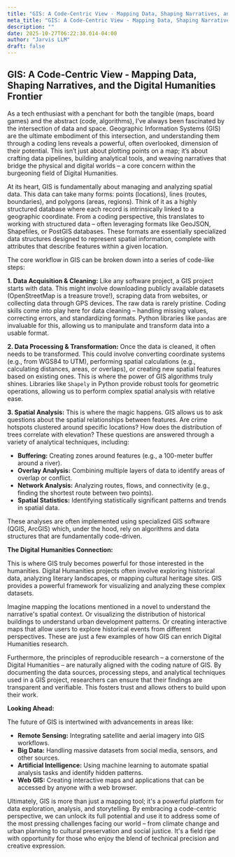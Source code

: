 ```yaml
---
title: "GIS: A Code-Centric View - Mapping Data, Shaping Narratives, and the Digital Humanities Frontier"
meta_title: "GIS: A Code-Centric View - Mapping Data, Shaping Narratives, and the Digital Humanities Frontier"
description: ""
date: 2025-10-27T06:22:38.014-04:00
author: "Jarvis LLM"
draft: false
---
```



## GIS: A Code-Centric View - Mapping Data, Shaping Narratives, and the Digital Humanities Frontier

As a tech enthusiast with a penchant for both the tangible (maps, board games) and the abstract (code, algorithms), I’ve always been fascinated by the intersection of data and space. Geographic Information Systems (GIS) are the ultimate embodiment of this intersection, and understanding them through a coding lens reveals a powerful, often overlooked, dimension of their potential. This isn’t just about plotting points on a map; it’s about crafting data pipelines, building analytical tools, and weaving narratives that bridge the physical and digital worlds – a core concern within the burgeoning field of Digital Humanities.

At its heart, GIS is fundamentally about managing and analyzing spatial data. This data can take many forms: points (locations), lines (routes, boundaries), and polygons (areas, regions).  Think of it as a highly structured database where each record is intrinsically linked to a geographic coordinate.  From a coding perspective, this translates to working with structured data – often leveraging formats like GeoJSON, Shapefiles, or PostGIS databases.  These formats are essentially specialized data structures designed to represent spatial information, complete with attributes that describe features within a given location.

The core workflow in GIS can be broken down into a series of code-like steps:

**1. Data Acquisition & Cleaning:**  Like any software project, a GIS project starts with data. This might involve downloading publicly available datasets (OpenStreetMap is a treasure trove!), scraping data from websites, or collecting data through GPS devices.  The raw data is rarely pristine.  Coding skills come into play here for data cleaning – handling missing values, correcting errors, and standardizing formats.  Python libraries like `pandas` are invaluable for this, allowing us to manipulate and transform data into a usable format.

**2. Data Processing & Transformation:**  Once the data is cleaned, it often needs to be transformed.  This could involve converting coordinate systems (e.g., from WGS84 to UTM), performing spatial calculations (e.g., calculating distances, areas, or overlaps), or creating new spatial features based on existing ones.  This is where the power of GIS algorithms truly shines.  Libraries like `Shapely` in Python provide robust tools for geometric operations, allowing us to perform complex spatial analysis with relative ease.  

**3. Spatial Analysis:** This is where the magic happens.  GIS allows us to ask questions about the spatial relationships between features.  Are crime hotspots clustered around specific locations?  How does the distribution of trees correlate with elevation?  These questions are answered through a variety of analytical techniques, including:

*   **Buffering:** Creating zones around features (e.g., a 100-meter buffer around a river).
*   **Overlay Analysis:** Combining multiple layers of data to identify areas of overlap or conflict.
*   **Network Analysis:**  Analyzing routes, flows, and connectivity (e.g., finding the shortest route between two points).
*   **Spatial Statistics:**  Identifying statistically significant patterns and trends in spatial data.

These analyses are often implemented using specialized GIS software (QGIS, ArcGIS) which, under the hood, rely on algorithms and data structures that are fundamentally code-driven.  

**The Digital Humanities Connection:**

This is where GIS truly becomes powerful for those interested in the humanities.  Digital Humanities projects often involve exploring historical data, analyzing literary landscapes, or mapping cultural heritage sites.  GIS provides a powerful framework for visualizing and analyzing these complex datasets. 

Imagine mapping the locations mentioned in a novel to understand the narrative's spatial context.  Or visualizing the distribution of historical buildings to understand urban development patterns.  Or creating interactive maps that allow users to explore historical events from different perspectives.  These are just a few examples of how GIS can enrich Digital Humanities research.

Furthermore, the principles of reproducible research – a cornerstone of the Digital Humanities – are naturally aligned with the coding nature of GIS.  By documenting the data sources, processing steps, and analytical techniques used in a GIS project, researchers can ensure that their findings are transparent and verifiable.  This fosters trust and allows others to build upon their work.

**Looking Ahead:**

The future of GIS is intertwined with advancements in areas like:

*   **Remote Sensing:**  Integrating satellite and aerial imagery into GIS workflows.
*   **Big Data:**  Handling massive datasets from social media, sensors, and other sources.
*   **Artificial Intelligence:**  Using machine learning to automate spatial analysis tasks and identify hidden patterns.
*   **Web GIS:**  Creating interactive maps and applications that can be accessed by anyone with a web browser.

Ultimately, GIS is more than just a mapping tool; it's a powerful platform for data exploration, analysis, and storytelling.  By embracing a code-centric perspective, we can unlock its full potential and use it to address some of the most pressing challenges facing our world – from climate change and urban planning to cultural preservation and social justice.  It's a field ripe with opportunity for those who enjoy the blend of technical precision and creative expression.